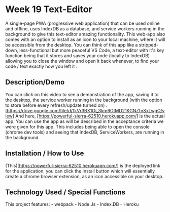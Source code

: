 # Week 19 Text-Editor

A single-page PWA (progressive web application) that can be used online and offline, uses IndexDB as a database, and service workers running in the background to give this text-editor amazing functionality. This web-app also comes with an option to install as an icon to your local machine, where it will be accessible from the desktop. You can think of this app like a stripped-down, less-functional but more peaceful VS Code, a text-editor with it's key function being that it stores and saves your code (locally to IndexDB) allowing you to close the window and open it back whenever, to find your code / text exactly how you left it . 

## Description/Demo

You can click on this video to see a demonstration of the app, saving it to the desktop, the service worker running in the background (with the option to store before every refresh/update turned on) . 
[https://drive.google.com/file/d/1kVr3BX1Oi_3km6OtMD21KGNZfnSxLwgO/view]
And here, [https://powerful-sierra-62510.herokuapp.com/] is the actual app. You can use the app as will be described in the acceptance criteria we were given for this app. This includes being able to open the console (chrome dev tools) and seeing that IndexDB, ServiceWorkers, are running in the background. 

## Installation / How to Use 
 (This)[https://powerful-sierra-62510.herokuapp.com/] is the deployed link for the application, you can click the install button which will essentially create a chrome browser extension, as an icon accessible on your desktop.


## Technology Used / Special Functions
This project features:
    - webpack
    - Node.Js
    - Index.DB
    - Heroku 
